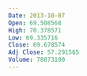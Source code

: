 ```yaml
---
Date: 2013-10-07
Open: 69.508568
High: 70.378571
Low: 69.335716
Close: 69.678574
Adj Close: 57.291565
Volume: 78073100
---
```

